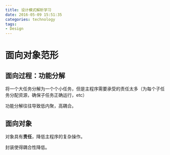 ```yaml
---
title: 设计模式解析学习
date: 2016-05-09 15:51:35
categories: technology
tags:
- Design
---
```


# 面向对象范形

## 面向过程：功能分解

将一个大任务分解为一个个小任务，但是主程序需要承受的责任太多（为每个子任务分配资源，确保子任务正确运行，etc）

功能分解往往导致低内聚，高耦合。	

<!-- more -->

## 面向对象

对象具有**责任**，降低主程序的复杂操作。

封装使得耦合性降低。 